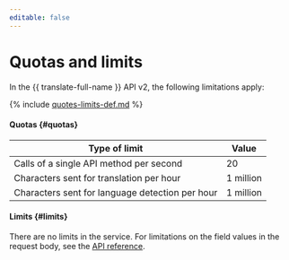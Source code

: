 ```yaml
---
editable: false
---
```

# Quotas and limits

In the {{ translate-full-name }} API v2, the following limitations apply:

{% include [quotes-limits-def.md](../../_includes/quotes-limits-def.md) %}

#### Quotas {#quotas}

| Type of limit | Value |
| ----- | ----- |
| Calls of a single API method per second | 20 |
| Characters sent for translation per hour | 1 million |
| Characters sent for language detection per hour | 1 million |

#### Limits {#limits}

There are no limits in the service. For limitations on the field values in the request body, see the [API reference](api-ref/Translation/).

